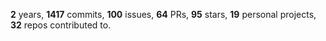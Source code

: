 **2** years, **1417** commits, **100** issues, **64** PRs, **95** stars, **19** personal projects, **32** repos contributed to.
